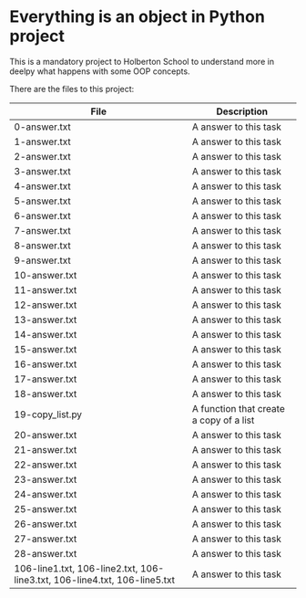 # Everything is an object in Python project

This is a mandatory project to Holberton School to understand
more in deelpy what happens with some OOP concepts.

There are the files to this project:

| File | Description |
| ---- | ----------- |
| 0-answer.txt | A answer to this task |
| 1-answer.txt | A answer to this task |
| 2-answer.txt | A answer to this task |
| 3-answer.txt | A answer to this task |
| 4-answer.txt | A answer to this task |
| 5-answer.txt | A answer to this task |
| 6-answer.txt | A answer to this task |
| 7-answer.txt | A answer to this task |
| 8-answer.txt | A answer to this task |
| 9-answer.txt | A answer to this task |
| 10-answer.txt | A answer to this task |
| 11-answer.txt | A answer to this task |
| 12-answer.txt | A answer to this task |
| 13-answer.txt | A answer to this task |
| 14-answer.txt | A answer to this task |
| 15-answer.txt | A answer to this task |
| 16-answer.txt | A answer to this task |
| 17-answer.txt | A answer to this task |
| 18-answer.txt | A answer to this task |
| 19-copy_list.py | A function that create a copy of a list |
| 20-answer.txt | A answer to this task |
| 21-answer.txt | A answer to this task |
| 22-answer.txt | A answer to this task |
| 23-answer.txt | A answer to this task |
| 24-answer.txt | A answer to this task |
| 25-answer.txt | A answer to this task |
| 26-answer.txt | A answer to this task |
| 27-answer.txt | A answer to this task |
| 28-answer.txt | A answer to this task |
| 106-line1.txt, 106-line2.txt, 106-line3.txt, 106-line4.txt, 106-line5.txt | A answer to this task |
